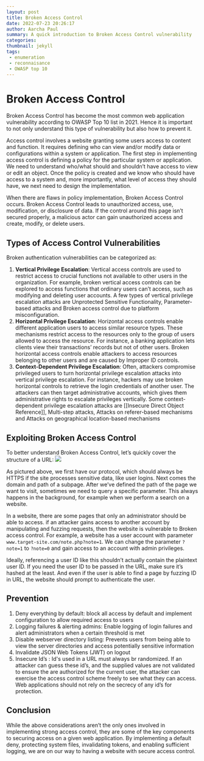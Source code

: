 ```yaml
---
layout: post
title: Broken Access Control
date: 2022-07-23 20:26:17
author: Aarcha Paul
summary: A quick introduction to Broken Access Control vulnerability
categories: 
thumbnail: jekyll
tags:
 - enumeration 
 - reconnaisance 
 - OWASP top 10 
---
```

# Broken Access Control

Broken Access Control has become the most common web application vulnerability according to OWASP Top 10 list in 2021. Hence it is important to not only understand this type of vulnerability but also how to prevent it.

Access control involves a website granting some users access to content and function. It requires defining who can view and/or modify data or configurations within a system or application. The first step in implementing access control is defining a policy for the particular system or application. We need to understand who/what should and shouldn’t have access to view or edit an object. Once the policy is created and we know who should have access to a system and, more importantly, what level of access they should have, we next need to design the implementation.

When there are flaws in policy implementation, Broken Access Control occurs. Broken Access Control leads to unauthorized access, use, modification, or disclosure of data. If the control around this page isn’t secured properly, a malicious actor can gain unauthorized access and create, modify, or delete users.

## Types of Access Control Vulnerabilities
Broken authentication vulnerabilities can be categorized as:
1. **Vertical Privilege Escalation**: Vertical access controls are used to restrict access to crucial functions not available to other users in the organization. For example, broken vertical access controls can be explored to access functions that ordinary users can’t access, such as modifying and deleting user accounts. A few types of vertical privilege escalation attacks are Unprotected Sensitive Functionality, Parameter-based attacks and Broken access control due to platform misconfiguration. 
2. **Horizontal Privilege Escalation**: Horizontal access controls enable different application users to access similar resource types. These mechanisms restrict access to the resources only to the group of users allowed to access the resource. For instance, a banking application lets clients view their transactions’ records but not of other users. Broken horizontal access controls enable attackers to access resources belonging to other users and are caused by Improper ID controls. 
3. **Context-Dependent Privilege Escalation**: Often, attackers compromise privileged users to turn horizontal privilege escalation attacks into vertical privilege escalation. For instance, hackers may use broken horizontal controls to retrieve the login credentials of another user. The attackers can then target administrative accounts, which gives them administrative rights to escalate privileges vertically. Some context-dependent privilege escalation attacks are [[Insecure Direct Object Reference]], Multi-step attacks, Attacks on referer-based mechanisms and Attacks on geographical location-based mechanisms

## Exploiting Broken Access Control
To better understand Broken Access Control, let’s quickly cover the structure of a URL:
![](https://miro.medium.com/max/875/0*Lp7m1xCyKm3VB2kf.jpg)

As pictured above, we first have our protocol, which should always be HTTPS if the site processes sensitive data, like user logins. Next comes the domain and path of a subpage. After we’ve defined the path of the page we want to visit, sometimes we need to query a specific parameter. This always happens in the background, for example when we perform a search on a website.

In a website, there are some pages that only an administrator should be able to access. if an attacker gains access to another account by manipulating and fuzzing requests, then the website is vulnerable to Broken access control. For example, a website has a user account with parameter `www.target-site.com/note.php?note=1`. We can change the parameter `?note=1` to `?note=0` and gain access to an account with admin privileges.

Ideally, referencing a user ID like this shouldn’t actually contain the plaintext user ID. If you need the user ID to be passed in the URL, make sure it’s hashed at the least. And even if the user is able to find a page by fuzzing ID in URL, the website should prompt to authenticate the user.

## Prevention 
1. Deny everything by default: block all access by default and implement configuration to allow required access to users 
2. Logging failures & alerting admins: Enable logging of login failures and alert administrators when a certain threshold is met 
3. Disable webserver directory listing: Prevents users from being able to view the server directories and access potentially sensitive information 
4. Invalidate JSON Web Tokens (JWT) on logout
6. Insecure Id’s : Id's used in a URL must always br randomized. If an attacker can guess these id’s, and the supplied values are not validated to ensure the are authorized for the current user, the attacker can exercise the access control scheme freely to see what they can access. Web applications should not rely on the secrecy of any id’s for protection. 

## Conclusion
While the above considerations aren’t the only ones involved in implementing strong access control, they are some of the key components to securing access on a given web application. By implementing a default deny, protecting system files, invalidating tokens, and enabling sufficient logging, we are on our way to having a website with secure access control.